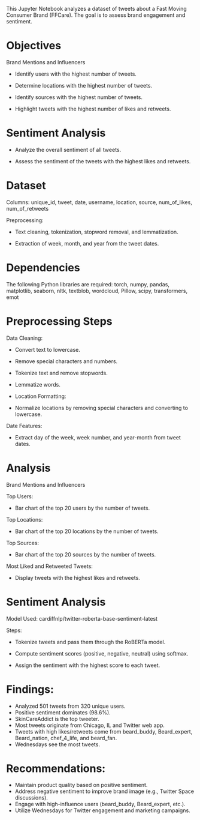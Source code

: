 This Jupyter Notebook analyzes a dataset of tweets about a Fast Moving Consumer Brand (FFCare). The goal is to assess brand engagement and sentiment.

# Objectives

Brand Mentions and Influencers

- Identify users with the highest number of tweets.

- Determine locations with the highest number of tweets.

- Identify sources with the highest number of tweets.

- Highlight tweets with the highest number of likes and retweets.

# Sentiment Analysis

- Analyze the overall sentiment of all tweets.

- Assess the sentiment of the tweets with the highest likes and retweets.

# Dataset

Columns: unique_id, tweet, date, username, location, source, num_of_likes, num_of_retweets

Preprocessing:

- Text cleaning, tokenization, stopword removal, and lemmatization.

- Extraction of week, month, and year from the tweet dates.

# Dependencies

The following Python libraries are required: torch, numpy, pandas, matplotlib, seaborn, nltk, textblob, wordcloud, Pillow, scipy, transformers, emot

# Preprocessing Steps

Data Cleaning:

- Convert text to lowercase.

- Remove special characters and numbers.

- Tokenize text and remove stopwords.

- Lemmatize words.

- Location Formatting:

- Normalize locations by removing special characters and converting to lowercase.

Date Features:

- Extract day of the week, week number, and year-month from tweet dates.

# Analysis

Brand Mentions and Influencers

Top Users:

- Bar chart of the top 20 users by the number of tweets.

Top Locations:

- Bar chart of the top 20 locations by the number of tweets.

Top Sources:

- Bar chart of the top 20 sources by the number of tweets.

Most Liked and Retweeted Tweets:

- Display tweets with the highest likes and retweets.

# Sentiment Analysis

Model Used: cardiffnlp/twitter-roberta-base-sentiment-latest

Steps:

- Tokenize tweets and pass them through the RoBERTa model.

- Compute sentiment scores (positive, negative, neutral) using softmax.

- Assign the sentiment with the highest score to each tweet.

# Findings:

- Analyzed 501 tweets from 320 unique users.
- Positive sentiment dominates (98.6%).
- SkinCareAddict is the top tweeter.
- Most tweets originate from Chicago, IL and Twitter web app.
- Tweets with high likes/retweets come from beard_buddy, Beard_expert, Beard_nation, chef_4_life, and beard_fan.
- Wednesdays see the most tweets.

# Recommendations:
- Maintain product quality based on positive sentiment.
- Address negative sentiment to improve brand image (e.g., Twitter Space discussions).
- Engage with high-influence users (beard_buddy, Beard_expert, etc.).
- Utilize Wednesdays for Twitter engagement and marketing campaigns.
